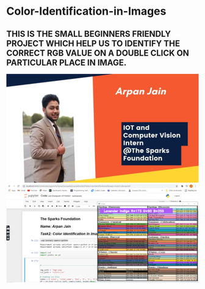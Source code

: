# Color-Identification-in-Images

<h2>THIS IS THE SMALL BEGINNERS FRIENDLY PROJECT WHICH HELP US TO IDENTIFY THE CORRECT RGB VALUE ON A DOUBLE CLICK ON PARTICULAR PLACE IN IMAGE.</h2>
<b><b>
<img src='Web Development and Designing Intern.jpg'>
  <b> <b> <b>
<img src='image.png'>
